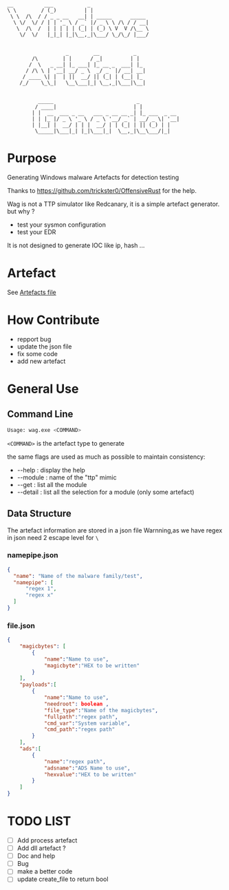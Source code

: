 ```
__          ___           _                   
\ \        / (_)         | |                  
 \ \  /\  / / _ _ __   __| | _____      _____ 
  \ \/  \/ / | | '_ \ / _` |/ _ \ \ /\ / / __|
   \  /\  /  | | | | | (_| | (_) \ V  V /\__ \
    \/  \/   |_|_| |_|\__,_|\___/ \_/\_/ |___/
                                              
                                              
                   _        __           _   
        /\        | |      / _|         | |  
       /  \   _ __| |_ ___| |_ __ _  ___| |_ 
      / /\ \ | '__| __/ _ \  _/ _` |/ __| __|
     / ____ \| |  | ||  __/ || (_| | (__| |_ 
    /_/    \_\_|   \__\___|_| \__,_|\___|\__|
                                         
                                         
          _____                           _             
         / ____|                         | |            
        | |  __  ___ _ __   ___ _ __ __ _| |_ ___  _ __ 
        | | |_ |/ _ \ '_ \ / _ \ '__/ _` | __/ _ \| '__|
        | |__| |  __/ | | |  __/ | | (_| | || (_) | |   
         \_____|\___|_| |_|\___|_|  \__,_|\__\___/|_|   
```

# Purpose
Generating Windows malware Artefacts for detection testing

Thanks to https://github.com/trickster0/OffensiveRust for the help.

Wag is not a TTP simulator like Redcanary, it is a simple artefact generator.
but why ?

- test your sysmon configuration
- test your EDR

It is not designed to generate IOC like ip, hash ...

# Artefact

See [Artefacts file](Artefacts.md)


# How Contribute

- repport bug
- update the json file
- fix some code
- add new artefact

# General Use

## Command Line
```bash
Usage: wag.exe <COMMAND>
```
`<COMMAND>` is the artefact type to generate

the same flags are used as much as possible to maintain consistency:

- --help      : display the help
- --module    : name of the "ttp" mimic 
- --get       : list all the module
- --detail    : list all the selection for a module (only some artefact)

 
## Data Structure
The artefact information are stored in a json file
Warnning,as we have regex in json need 2 escape level for `\`

### namepipe.json

```json
{
  "name": "Name of the malware family/test",
  "namepipe": [
      "regex 1",
      "regex x"
  ]
}
```

### file.json
```json
{
    "magicbytes": [
        {
            "name":"Name to use",
            "magicbyte":"HEX to be written"
        }
    ],
    "payloads":[
        {
            "name":"Name to use",
            "needroot": boolean ,
            "file_type":"Name of the magicbytes",
            "fullpath":"regex path",
            "cmd_var":"System variable",
            "cmd_path":"regex path"
        }
    ],
    "ads":[
        {
            "name":"regex path",
            "adsname":"ADS Name to use",
            "hexvalue":"HEX to be written"
        }
    ]
}
```

# TODO LIST

- [ ] Add process artefact
- [ ] Add dll artefact ? 
- [ ] Doc and help
- [ ] Bug
- [ ] make a better code
- [ ] update create_file to return bool
